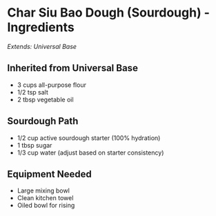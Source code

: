 # Char Siu Bao Dough (Sourdough) - Ingredients

*Extends: Universal Base*

## Inherited from Universal Base
- 3 cups all-purpose flour
- 1/2 tsp salt
- 2 tbsp vegetable oil

## Sourdough Path
- 1/2 cup active sourdough starter (100% hydration)
- 1 tbsp sugar
- 1/3 cup water (adjust based on starter consistency)

## Equipment Needed
- Large mixing bowl
- Clean kitchen towel
- Oiled bowl for rising
